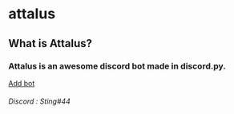 # attalus
<h2>What is Attalus?</h2>
<h3>Attalus is an awesome discord bot made in discord.py.</h3>
<a href="https://discord.com/api/oauth2/authorize?client_id=744760314599309315&permissions=8&scope=bot">Add bot</a>
<h6>Discord : Sting#44</h6
